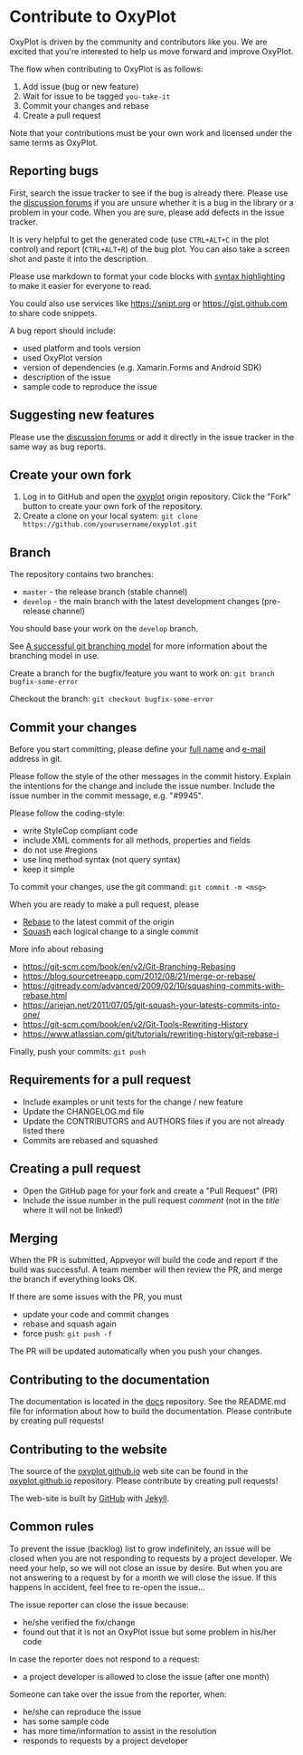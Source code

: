 Contribute to OxyPlot
=====================

OxyPlot is driven by the community and contributors like you. We are excited that you're interested to help us move forward and improve OxyPlot.

The flow when contributing to OxyPlot is as follows:

1. Add issue (bug or new feature)
2. Wait for issue to be tagged `you-take-it`
3. Commit your changes and rebase
4. Create a pull request

Note that your contributions must be your own work and licensed under the same terms as OxyPlot.


## Reporting bugs

First, search the issue tracker to see if the bug is already there.
Please use the [discussion forums](https://oxyplot.userecho.com/) if you are unsure whether it is a bug in the library or a problem in your code.
When you are sure, please add defects in the issue tracker.

It is very helpful to get the generated code (use `CTRL+ALT+C` in the plot control) and report (`CTRL+ALT+R`) of the bug plot. You can also take a screen shot and paste it into the description.

Please use markdown to format your code blocks with [syntax highlighting](https://help.github.com/articles/github-flavored-markdown/#syntax-highlighting) to make it easier for everyone to read. 

You could also use services like https://snipt.org or https://gist.github.com to share code snippets.

A bug report should include:

- used platform and tools version
- used OxyPlot version
- version of dependencies (e.g. Xamarin.Forms and Android SDK)
- description of the issue
- sample code to reproduce the issue


## Suggesting new features

Please use the [discussion forums](https://oxyplot.userecho.com/) or add it directly in the issue tracker in the same way as bug reports.


## Create your own fork

1. Log in to GitHub and open the [oxyplot](https://github.com/oxyplot/oxyplot/) origin repository. Click the "Fork" button to create your own fork of the repository.
2. Create a clone on your local system: `git clone https://github.com/yourusername/oxyplot.git`


## Branch

The repository contains two branches:

- `master` - the release branch (stable channel)  
- `develop` - the main branch with the latest development changes (pre-release channel)

You should base your work on the `develop` branch.

See [A successful git branching model](https://nvie.com/posts/a-successful-git-branching-model/) for more information about the branching model in use.

Create a branch for the bugfix/feature you want to work on: `git branch bugfix-some-error`

Checkout the branch: `git checkout bugfix-some-error`


## Commit your changes

Before you start committing, please define your [full name](https://help.github.com/articles/setting-your-username-in-git/) and [e-mail](https://help.github.com/articles/setting-your-email-in-git/) address in git.

Please follow the style of the other messages in the commit history. Explain the intentions for the change and include the issue number. Include the issue number in the commit message, e.g. "#9945".

Please follow the coding-style:

- write StyleCop compliant code
- include XML comments for all methods, properties and fields
- do not use #regions
- use linq method syntax (not query syntax)
- keep it simple

To commit your changes, use the git command: `git commit -m <msg>`

When you are ready to make a pull request, please

- [Rebase](https://git-scm.com/docs/git-rebase) to the latest commit of the origin
- [Squash](http://gitready.com/advanced/2009/02/10/squashing-commits-with-rebase.html) each logical change to a single commit 

More info about rebasing

- https://git-scm.com/book/en/v2/Git-Branching-Rebasing
- https://blog.sourcetreeapp.com/2012/08/21/merge-or-rebase/
- https://gitready.com/advanced/2009/02/10/squashing-commits-with-rebase.html
- https://ariejan.net/2011/07/05/git-squash-your-latests-commits-into-one/
- https://git-scm.com/book/en/v2/Git-Tools-Rewriting-History
- https://www.atlassian.com/git/tutorials/rewriting-history/git-rebase-i

Finally, push your commits: `git push`


## Requirements for a pull request

- Include examples or unit tests for the change / new feature
- Update the CHANGELOG.md file
- Update the CONTRIBUTORS and AUTHORS files if you are not already listed there
- Commits are rebased and squashed


## Creating a pull request

- Open the GitHub page for your fork and create a "Pull Request" (PR)
- Include the issue number in the pull request *comment* (not in the *title* where it will not be linked!)


## Merging

When the PR is submitted, Appveyor will build the code and report if the build was successful.
A team member will then review the PR, and merge the branch if everything looks OK.

If there are some issues with the PR, you must
- update your code and commit changes
- rebase and squash again
- force push: `git push -f`

The PR will be updated automatically when you push your changes.


## Contributing to the documentation

The documentation is located in the [docs](https://github.com/oxyplot/docs) repository. 
See the README.md file for information about how to build the documentation.
Please contribute by creating pull requests!


## Contributing to the website

The source of the [oxyplot.github.io](https://oxyplot.github.io/) web site can be found in the [oxyplot.github.io](https://github.com/oxyplot/oxyplot.github.io) repository.
Please contribute by creating pull requests!

The web-site is built by [GitHub](https://github.com/) with [Jekyll](https://jekyllrb.com/).


## Common rules

To prevent the issue (backlog) list to grow indefinitely, an issue will be closed when you are not responding to requests by a project developer.
We need your help, so we will not close an issue by desire. But when you are not answering to a request by for a month we will close the issue.
If this happens in accident, feel free to re-open the issue...

The issue reporter can close the issue because:

- he/she verified the fix/change
- found out that it is not an OxyPlot issue but some problem in his/her code

In case the reporter does not respond to a request:

- a project developer is allowed to close the issue (after one month)

Someone can take over the issue from the reporter, when:

- he/she can reproduce the issue
- has some sample code
- has more time/information to assist in the resolution
- responds to requests by a project developer
